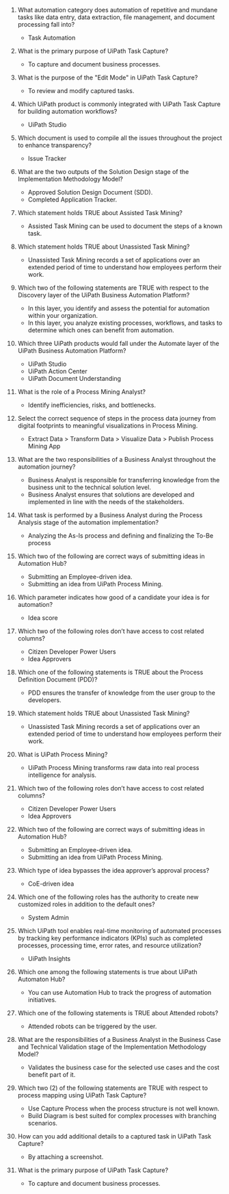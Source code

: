 1. What automation category does automation of repetitive and mundane tasks like data entry, data extraction, file management, and document processing fall into?
   - Task Automation

2. What is the primary purpose of UiPath Task Capture?
    - To capture and document business processes.
    
3. What is the purpose of the "Edit Mode" in UiPath Task Capture?
   - To review and modify captured tasks.

4. Which UiPath product is commonly integrated with UiPath Task Capture for building automation workflows?
   - UiPath Studio
     
5. Which document is used to compile all the issues throughout the project to enhance transparency?
   - Issue Tracker
  
6. What are the two outputs of the Solution Design stage of the Implementation Methodology Model?
   - Approved Solution Design Document (SDD).
   - Completed Application Tracker.
  
7. Which statement holds TRUE about Assisted Task Mining?
   - Assisted Task Mining can be used to document the steps of a known task.

8. Which statement holds TRUE about Unassisted Task Mining?
   - Unassisted Task Mining records a set of applications over an extended period of time to understand how employees perform their work.
  
9. Which two of the following statements are TRUE with respect to the Discovery layer of the UiPath Business Automation Platform?
    - In this layer, you identify and assess the potential for automation within your organization.
    - In this layer, you analyze existing processes, workflows, and tasks to determine which ones can benefit from automation.
      
10. Which three UiPath products would fall under the Automate layer of the UiPath Business Automation Platform?
    - UiPath Studio
    - UiPath Action Center
    - UiPath Document Understanding

11. What is the role of a Process Mining Analyst?
    - Identify inefficiencies, risks, and bottlenecks.

12. Select the correct sequence of steps in the process data journey from digital footprints to meaningful visualizations in Process Mining.
    - Extract Data > Transform Data > Visualize Data > Publish Process Mining App

13. What are the two responsibilities of a Business Analyst throughout the automation journey?
    - Business Analyst is responsible for transferring knowledge from the business unit to the technical solution level.
    - Business Analyst ensures that solutions are developed and implemented in line with the needs of the stakeholders.

14. What task is performed by a Business Analyst during the Process Analysis stage of the automation implementation?
    - Analyzing the As-Is process and defining and finalizing the To-Be process

15. Which two of the following are correct ways of submitting ideas in Automation Hub?
    - Submitting an Employee-driven idea.
    - Submitting an idea from UiPath Process Mining.
      
16. Which parameter indicates how good of a candidate your idea is for automation?
    - Idea score
      
17. Which two of the following roles don’t have access to cost related columns?
    - Citizen Developer Power Users
    - Idea Approvers
      
18. Which one of the following statements is TRUE about the Process Definition Document (PDD)?
    - PDD ensures the transfer of knowledge from the user group to the developers.
      
19. Which statement holds TRUE about Unassisted Task Mining?
    - Unassisted Task Mining records a set of applications over an extended period of time to understand how employees perform their work.
     
20. What is UiPath Process Mining?
    - UiPath Process Mining transforms raw data into real process intelligence for analysis.

21. Which two of the following roles don’t have access to cost related columns?
    - Citizen Developer Power Users
    - Idea Approvers

22. Which two of the following are correct ways of submitting ideas in Automation Hub?
    - Submitting an Employee-driven idea.
    - Submitting an idea from UiPath Process Mining.

23. Which type of idea bypasses the idea approver’s approval process?
    - CoE-driven idea

24. Which one of the following roles has the authority to create new customized roles in addition to the default ones?
    - System Admin

25. Which UiPath tool enables real-time monitoring of automated processes by tracking key performance indicators (KPIs) such as completed processes, processing time, error rates, and resource utilization?
    - UiPath Insights

26. Which one among the following statements is true about UiPath Automaton Hub?
    - You can use Automation Hub to track the progress of automation initiatives.

27. Which one of the following statements is TRUE about Attended robots?
    - Attended robots can be triggered by the user.

28. What are the responsibilities of a Business Analyst in the Business Case and Technical Validation stage of the Implementation Methodology Model?
    - Validates the business case for the selected use cases and the cost benefit part of it.

29. Which two (2) of the following statements are TRUE with respect to process mapping using UiPath Task Capture?
    - Use Capture Process when the process structure is not well known.
    - Build Diagram is best suited for complex processes with branching scenarios.

30. How can you add additional details to a captured task in UiPath Task Capture?
    - By attaching a screenshot.

31. What is the primary purpose of UiPath Task Capture?
    - To capture and document business processes.























